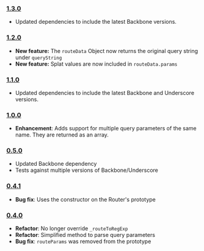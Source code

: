 ### [1.3.0](https://github.com/jmeas/backbone.base-router/releases/tag/1.3.0)

- Updated dependencies to include the latest Backbone versions.

### [1.2.0](https://github.com/jmeas/backbone.base-router/releases/tag/1.2.0)

- **New feature:** The `routeData` Object now returns the original query string under `queryString`
- **New feature:** Splat values are now included in `routeData.params`

### [1.1.0](https://github.com/jmeas/backbone.base-router/releases/tag/1.1.0)

- Updated dependencies to include the latest Backbone and Underscore versions.

### [1.0.0](https://github.com/jmeas/backbone.base-router/releases/tag/v1.0.0)

- **Enhancement**: Adds support for multiple query parameters of the same name. They
  are returned as an array.

### [0.5.0](https://github.com/jmeas/backbone.base-router/releases/tag/v0.5.0)

- Updated Backbone dependency
- Tests against multiple versions of Backbone/Underscore

### [0.4.1](https://github.com/jmeas/backbone.base-router/releases/tag/v0.4.1)

- **Bug fix**: Uses the constructor on the Router's prototype

### [0.4.0](https://github.com/jmeas/backbone.base-router/releases/tag/v0.4.0)

- **Refactor**: No longer override `_routeToRegExp`
- **Refactor**: Simplified method to parse query parameters
- **Bug fix**: `routeParams` was removed from the prototype
